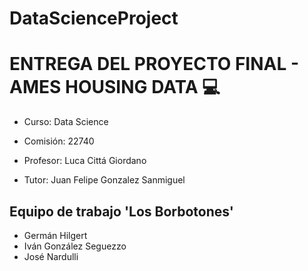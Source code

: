 # DataScienceProject

# ENTREGA DEL PROYECTO FINAL - AMES HOUSING DATA 💻

- Curso: Data Science

- Comisión: 22740

- Profesor: Luca Cittá Giordano

- Tutor: Juan Felipe Gonzalez Sanmiguel

## Equipo de trabajo 'Los Borbotones'

- Germán Hilgert
- Iván González Seguezzo
- José Nardulli
